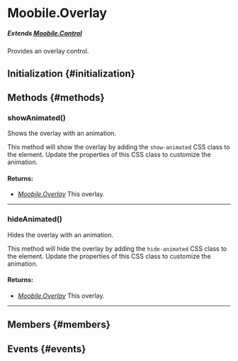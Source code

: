 Moobile.Overlay
================================================================================

##### Extends *[Moobile.Control](Control/Control.md)*

Provides an overlay control.

Initialization {#initialization}
--------------------------------------------------------------------------------

Methods {#methods}
--------------------------------------------------------------------------------

### showAnimated()

Shows the overlay with an animation.

This method will show the overlay by adding the `show-animated` CSS
class to the element. Update the properties of this CSS class to
customize the animation.


#### Returns:

- *[Moobile.Overlay](Control/Moobile.Overlay.md)* This overlay.

-----

### hideAnimated()

Hides the overlay with an animation.

This method will hide the overlay by adding the `hide-animated` CSS
class to the element. Update the properties of this CSS class to
customize the animation.


#### Returns:

- *[Moobile.Overlay](Control/Moobile.Overlay.md)* This overlay.

-----

Members {#members}
--------------------------------------------------------------------------------


Events {#events}
--------------------------------------------------------------------------------